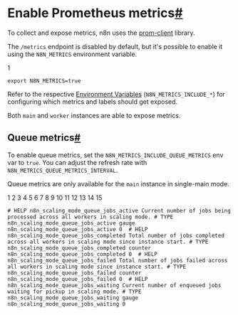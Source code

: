 [](https://github.com/n8n-io/n8n-docs/edit/main/docs/hosting/configuration/configuration-examples/prometheus.md "Edit this page")

# Enable Prometheus metrics[#](#enable-prometheus-metrics "Permanent link")

To collect and expose metrics, n8n uses the [prom-client](https://www.npmjs.com/package/prom-client) library.

The `/metrics` endpoint is disabled by default, but it's possible to enable it using the `N8N_METRICS` environment variable.

1

`export N8N_METRICS=true`

Refer to the respective [Environment Variables](../../environment-variables/endpoints/) (`N8N_METRICS_INCLUDE_*`) for configuring which metrics and labels should get exposed.

Both `main` and `worker` instances are able to expose metrics.

## Queue metrics[#](#queue-metrics "Permanent link")

To enable queue metrics, set the `N8N_METRICS_INCLUDE_QUEUE_METRICS` env var to `true`. You can adjust the refresh rate with `N8N_METRICS_QUEUE_METRICS_INTERVAL`.

Queue metrics are only available for the `main` instance in single-main mode.

 1
 2
 3
 4
 5
 6
 7
 8
 9
10
11
12
13
14
15

`# HELP n8n_scaling_mode_queue_jobs_active Current number of jobs being processed across all workers in scaling mode. # TYPE n8n_scaling_mode_queue_jobs_active gauge n8n_scaling_mode_queue_jobs_active 0  # HELP n8n_scaling_mode_queue_jobs_completed Total number of jobs completed across all workers in scaling mode since instance start. # TYPE n8n_scaling_mode_queue_jobs_completed counter n8n_scaling_mode_queue_jobs_completed 0  # HELP n8n_scaling_mode_queue_jobs_failed Total number of jobs failed across all workers in scaling mode since instance start. # TYPE n8n_scaling_mode_queue_jobs_failed counter n8n_scaling_mode_queue_jobs_failed 0  # HELP n8n_scaling_mode_queue_jobs_waiting Current number of enqueued jobs waiting for pickup in scaling mode. # TYPE n8n_scaling_mode_queue_jobs_waiting gauge n8n_scaling_mode_queue_jobs_waiting 0`